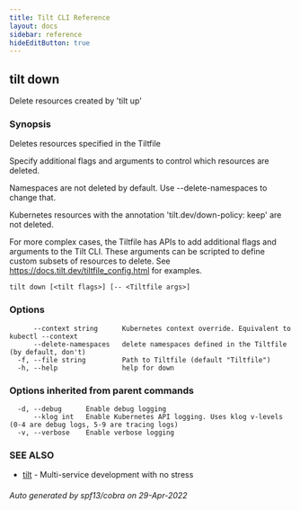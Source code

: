 ```yaml
---
title: Tilt CLI Reference
layout: docs
sidebar: reference
hideEditButton: true
---
```

## tilt down

Delete resources created by 'tilt up'

### Synopsis


Deletes resources specified in the Tiltfile

Specify additional flags and arguments to control which resources are deleted.

Namespaces are not deleted by default. Use --delete-namespaces to change that.

Kubernetes resources with the annotation 'tilt.dev/down-policy: keep' are not deleted.

For more complex cases, the Tiltfile has APIs to add additional flags and arguments to the Tilt CLI.
These arguments can be scripted to define custom subsets of resources to delete.
See https://docs.tilt.dev/tiltfile_config.html for examples.


```
tilt down [<tilt flags>] [-- <Tiltfile args>]
```

### Options

```
      --context string      Kubernetes context override. Equivalent to kubectl --context
      --delete-namespaces   delete namespaces defined in the Tiltfile (by default, don't)
  -f, --file string         Path to Tiltfile (default "Tiltfile")
  -h, --help                help for down
```

### Options inherited from parent commands

```
  -d, --debug      Enable debug logging
      --klog int   Enable Kubernetes API logging. Uses klog v-levels (0-4 are debug logs, 5-9 are tracing logs)
  -v, --verbose    Enable verbose logging
```

### SEE ALSO

* [tilt](tilt.html)	 - Multi-service development with no stress

###### Auto generated by spf13/cobra on 29-Apr-2022
